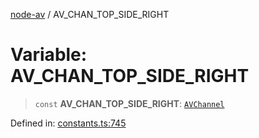 [node-av](../globals.md) / AV\_CHAN\_TOP\_SIDE\_RIGHT

# Variable: AV\_CHAN\_TOP\_SIDE\_RIGHT

> `const` **AV\_CHAN\_TOP\_SIDE\_RIGHT**: [`AVChannel`](../type-aliases/AVChannel.md)

Defined in: [constants.ts:745](https://github.com/seydx/av/blob/f8631fc881b394300b1479f511d55cf1c370a87f/src/constants/constants.ts#L745)
